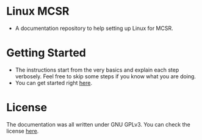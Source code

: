 # Linux MCSR
- A documentation repository to help setting up Linux for MCSR.

# Getting Started
- The instructions start from the very basics and explain each step verbosely. Feel free to skip some steps if you know what you are doing.
- You can get started right [here](https://github.com/sathya-pramodh/linux-mcsr/blob/main/doc/introduction.md).

# License
The documentation was all written under GNU GPLv3. You can check the license [here](https://github.com/sathya-pramodh/linux-mcsr/blob/main/LICENSE).

